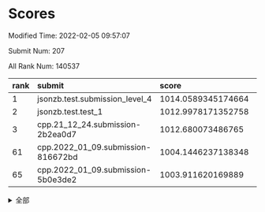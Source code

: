 # Scores

Modified Time: 2022-02-05 09:57:07

Submit Num: 207

All Rank Num: 140537

| rank |               submit               |       score        |       sigma        | pk_num |
| :--- | :--------------------------------- | :----------------- | :----------------- | :----- |
| 1    | jsonzb.test.submission_level_4     | 1014.0589345174664 | 0.8173443345841074 | 2714   |
| 2    | jsonzb.test.test_1                 | 1012.9978171352758 | 0.8126192760542839 | 2719   |
| 3    | cpp.21_12_24.submission-2b2ea0d7   | 1012.680073486765  | 0.7668384069754445 | 2711   |
| 61   | cpp.2022_01_09.submission-816672bd | 1004.1446237138348 | 0.7253321443690826 | 2714   |
| 65   | cpp.2022_01_09.submission-5b0e3de2 | 1003.911620169889  | 0.7101082854491748 | 2714   |


<details>
<summary>全部</summary>

| rank |                 submit                 |       score        |       sigma        | pk_num |
| :--- | :------------------------------------- | :----------------- | :----------------- | :----- |
| 1    | jsonzb.test.submission_level_4         | 1014.0589345174664 | 0.8173443345841074 | 2714   |
| 2    | jsonzb.test.test_1                     | 1012.9978171352758 | 0.8126192760542839 | 2719   |
| 3    | cpp.21_12_24.submission-2b2ea0d7       | 1012.680073486765  | 0.7668384069754445 | 2711   |
| 4    | gobigger.level_3.submission_level_3_0  | 1012.0740948679627 | 0.7898772090297056 | 2717   |
| 5    | gobigger.level_3.submission_level_3_21 | 1011.6491900502555 | 0.7882382417982323 | 2718   |
| 6    | gobigger.level_3.submission_level_3_2  | 1011.4842725462341 | 0.7799018749339588 | 2715   |
| 7    | gobigger.level_3.submission_level_3_1  | 1011.407262437069  | 0.7770791322214876 | 2716   |
| 8    | gobigger.level_3.submission_level_3_24 | 1011.30651794486   | 0.8014755869975183 | 2715   |
| 9    | gobigger.level_3.submission_level_3_6  | 1011.180689728732  | 0.7530362534478942 | 2712   |
| 10   | gobigger.level_3.submission_level_3_10 | 1011.1524688606481 | 0.7579271752294754 | 2715   |
| 11   | gobigger.level_3.submission_level_3_4  | 1010.9553904221414 | 0.7717666505436138 | 2716   |
| 12   | gobigger.level_3.submission_level_3_13 | 1010.7885935013985 | 0.7644555556752634 | 2718   |
| 13   | gobigger.level_3.submission_level_3_41 | 1010.7674720125337 | 0.7577164069301207 | 2718   |
| 14   | gobigger.level_3.submission_level_3_8  | 1010.7224172426453 | 0.7803324856768388 | 2718   |
| 15   | gobigger.level_3.submission_level_3_39 | 1010.66426731173   | 0.7700451658172183 | 2716   |
| 16   | gobigger.level_3.submission_level_3_26 | 1010.5865737519493 | 0.7536973455878162 | 2714   |
| 17   | gobigger.level_3.submission_level_3_35 | 1010.5303059069356 | 0.7700859020062255 | 2719   |
| 18   | gobigger.level_3.submission_level_3_11 | 1010.4870884261943 | 0.7308084083458924 | 2718   |
| 19   | gobigger.level_3.submission_level_3_40 | 1010.4517450225668 | 0.7602576504092496 | 2717   |
| 20   | gobigger.level_3.submission_level_3_46 | 1010.380246074966  | 0.7603282625383752 | 2716   |
| 21   | gobigger.level_3.submission_level_3_5  | 1010.354852477096  | 0.7514252162911821 | 2715   |
| 22   | gobigger.level_3.submission_level_3_14 | 1010.2243309321459 | 0.7577083861926914 | 2715   |
| 23   | gobigger.level_3.submission_level_3_48 | 1010.1873565731241 | 0.7503501294749277 | 2717   |
| 24   | gobigger.level_3.submission_level_3_16 | 1010.1464424779901 | 0.7737806703923545 | 2715   |
| 25   | gobigger.level_3.submission_level_3_47 | 1010.1270262422786 | 0.7690759816915314 | 2711   |
| 26   | gobigger.level_3.submission_level_3_34 | 1010.0418912293055 | 0.7632880385951933 | 2713   |
| 27   | gobigger.level_3.submission_level_3_20 | 1009.9757140313708 | 0.7667716176037513 | 2717   |
| 28   | gobigger.level_3.submission_level_3_12 | 1009.8937094928358 | 0.7630344747967304 | 2718   |
| 29   | gobigger.level_3.submission_level_3_18 | 1009.798711883511  | 0.7454767083046477 | 2713   |
| 30   | gobigger.level_3.submission_level_3_9  | 1009.7761416484859 | 0.7450969496838976 | 2715   |
| 31   | gobigger.level_3.submission_level_3_43 | 1009.7391515802336 | 0.7570348136260655 | 2720   |
| 32   | gobigger.level_3.submission_level_3_38 | 1009.6713310479115 | 0.7596095148418879 | 2720   |
| 33   | gobigger.level_3.submission_level_3_44 | 1009.65021268315   | 0.7677640306524041 | 2713   |
| 34   | gobigger.level_3.submission_level_3_31 | 1009.5958317271525 | 0.7568223873468585 | 2714   |
| 35   | gobigger.level_3.submission_level_3_42 | 1009.5713968738106 | 0.7544852336727532 | 2715   |
| 36   | gobigger.level_3.submission_level_3_25 | 1009.546558547899  | 0.7449689924649396 | 2720   |
| 37   | gobigger.level_3.submission_level_3_45 | 1009.4787494813082 | 0.7746194242599289 | 2722   |
| 38   | gobigger.level_3.submission_level_3_27 | 1009.4453207786535 | 0.7512344822904572 | 2717   |
| 39   | gobigger.level_3.submission_level_3_36 | 1009.4189068620464 | 0.7557546419361947 | 2715   |
| 40   | gobigger.level_3.submission_level_3_3  | 1009.3828372000801 | 0.7317644917914626 | 2713   |
| 41   | gobigger.level_3.submission_level_3_22 | 1009.3549008687717 | 0.7809057900537636 | 2715   |
| 42   | gobigger.level_3.submission_level_3_17 | 1009.2496925525303 | 0.7616671722159016 | 2714   |
| 43   | gobigger.level_3.submission_level_3_7  | 1009.2349332317564 | 0.7497221053557339 | 2713   |
| 44   | gobigger.level_3.submission_level_3_32 | 1009.2010163635272 | 0.767536508473437  | 2715   |
| 45   | gobigger.level_3.submission_level_3_23 | 1009.1245784370179 | 0.7613237680017005 | 2713   |
| 46   | gobigger.level_3.submission_level_3_15 | 1008.9407137931723 | 0.7380985227444935 | 2720   |
| 47   | gobigger.level_3.submission_level_3_29 | 1008.9036639477501 | 0.7498846405546338 | 2716   |
| 48   | gobigger.level_3.submission_level_3_33 | 1008.8206370953194 | 0.7552610757955202 | 2716   |
| 49   | gobigger.level_3.submission_level_3_49 | 1008.7798809840508 | 0.7463062676629867 | 2718   |
| 50   | gobigger.level_3.submission_level_3_37 | 1008.4683051702651 | 0.7433097832105485 | 2715   |
| 51   | gobigger.level_3.submission_level_3_30 | 1008.4418217079465 | 0.7523153064931244 | 2719   |
| 52   | gobigger.level_3.submission_level_3_28 | 1008.2796335692497 | 0.7337523851902262 | 2713   |
| 53   | gobigger.level_3.submission_level_3_19 | 1008.1834240777094 | 0.7154610146359904 | 2716   |
| 54   | gobigger.level_1.submission_level_1_34 | 1005.4638207642223 | 0.7180311423400179 | 2717   |
| 55   | gobigger.level_1.submission_level_1_15 | 1005.1103974685522 | 0.7183787672055202 | 2711   |
| 56   | gobigger.level_1.submission_level_1_16 | 1004.9252280778542 | 0.7195161656174932 | 2712   |
| 57   | gobigger.level_1.submission_level_1_43 | 1004.7632688036703 | 0.7236028863915507 | 2715   |
| 58   | gobigger.level_1.submission_level_1_28 | 1004.310560100159  | 0.723901579679668  | 2717   |
| 59   | gobigger.level_1.submission_level_1_1  | 1004.2474245113419 | 0.7261304810703089 | 2716   |
| 60   | gobigger.level_1.submission_level_1_25 | 1004.1618640551497 | 0.7155080916214542 | 2718   |
| 61   | cpp.2022_01_09.submission-816672bd     | 1004.1446237138348 | 0.7253321443690826 | 2714   |
| 62   | gobigger.level_1.submission_level_1_20 | 1004.0620621985627 | 0.716781628392755  | 2716   |
| 63   | gobigger.level_1.submission_level_1_45 | 1004.0573616677207 | 0.7201362509982204 | 2716   |
| 64   | gobigger.level_1.submission_level_1_12 | 1004.0189761577061 | 0.7242854034682579 | 2721   |
| 65   | cpp.2022_01_09.submission-5b0e3de2     | 1003.911620169889  | 0.7101082854491748 | 2714   |
| 66   | gobigger.level_1.submission_level_1_5  | 1003.8298296618964 | 0.729648633193697  | 2711   |
| 67   | gobigger.level_1.submission_level_1_26 | 1003.7030063941512 | 0.7115751811759006 | 2719   |
| 68   | gobigger.level_1.submission_level_1_21 | 1003.6740922087836 | 0.710959976292067  | 2717   |
| 69   | gobigger.level_1.submission_level_1_47 | 1003.6492687947997 | 0.717659197417967  | 2714   |
| 70   | gobigger.level_1.submission_level_1_10 | 1003.5894826824325 | 0.7178149539410779 | 2719   |
| 71   | gobigger.level_1.submission_level_1_32 | 1003.455478132157  | 0.7132415250671447 | 2715   |
| 72   | gobigger.level_1.submission_level_1_17 | 1003.4499830066784 | 0.7056459469724742 | 2711   |
| 73   | gobigger.level_1.submission_level_1_27 | 1003.4437527090134 | 0.7166706162206029 | 2717   |
| 74   | gobigger.level_1.submission_level_1_13 | 1003.4092936101775 | 0.7294725629682824 | 2714   |
| 75   | gobigger.level_1.submission_level_1_11 | 1003.3597719522344 | 0.7225448980190475 | 2719   |
| 76   | gobigger.level_1.submission_level_1_41 | 1003.3556720367062 | 0.715544766677865  | 2714   |
| 77   | gobigger.level_1.submission_level_1_44 | 1003.273718127927  | 0.7203823035112087 | 2716   |
| 78   | gobigger.level_1.submission_level_1_2  | 1003.2419831645839 | 0.7030552263953351 | 2715   |
| 79   | gobigger.level_1.submission_level_1_36 | 1003.2103272974573 | 0.7196680644574085 | 2718   |
| 80   | gobigger.level_1.submission_level_1_9  | 1003.1955213305788 | 0.7062674450973876 | 2713   |
| 81   | gobigger.level_1.submission_level_1_39 | 1003.16735702159   | 0.7214646554194885 | 2714   |
| 82   | gobigger.level_1.submission_level_1_4  | 1003.047274758291  | 0.7091300627871842 | 2717   |
| 83   | gobigger.level_1.submission_level_1_35 | 1003.0300766840263 | 0.7207578240453265 | 2715   |
| 84   | gobigger.level_1.submission_level_1_49 | 1003.0247233226836 | 0.7109794307234455 | 2721   |
| 85   | gobigger.level_1.submission_level_1_42 | 1003.0242491138346 | 0.7116049418385997 | 2712   |
| 86   | gobigger.level_1.submission_level_1_37 | 1002.9364833810943 | 0.7144385136263843 | 2716   |
| 87   | gobigger.level_1.submission_level_1_23 | 1002.8862003595689 | 0.7088476664885411 | 2717   |
| 88   | gobigger.level_1.submission_level_1_31 | 1002.8032866191244 | 0.7043008082906163 | 2716   |
| 89   | gobigger.level_1.submission_level_1_8  | 1002.7755157546071 | 0.7140728464824289 | 2711   |
| 90   | gobigger.level_1.submission_level_1_18 | 1002.7666597147984 | 0.7113468765473396 | 2717   |
| 91   | gobigger.level_1.submission_level_1_24 | 1002.717224345487  | 0.7214152348899455 | 2717   |
| 92   | gobigger.level_1.submission_level_1_29 | 1002.6642652754742 | 0.7092405820236052 | 2718   |
| 93   | gobigger.level_1.submission_level_1_46 | 1002.6341462400422 | 0.713878606606856  | 2711   |
| 94   | gobigger.level_1.submission_level_1_33 | 1002.6222816520952 | 0.7163824706396832 | 2718   |
| 95   | gobigger.level_1.submission_level_1_7  | 1002.5718427543288 | 0.7094807323441539 | 2719   |
| 96   | gobigger.level_1.submission_level_1_6  | 1002.4948970080088 | 0.7119549607298814 | 2712   |
| 97   | gobigger.level_1.submission_level_1_30 | 1002.4645536012814 | 0.7146815473110285 | 2707   |
| 98   | gobigger.level_1.submission_level_1_3  | 1002.3686823301194 | 0.7240742885474558 | 2719   |
| 99   | gobigger.level_1.submission_level_1_40 | 1002.3080714089299 | 0.7122557206991788 | 2713   |
| 100  | gobigger.level_1.submission_level_1_48 | 1002.1451548971353 | 0.7034858868669176 | 2709   |
| 101  | gobigger.level_1.submission_level_1_22 | 1002.1424313031038 | 0.7144883876165735 | 2717   |
| 102  | gobigger.level_1.submission_level_1_19 | 1002.0899274704683 | 0.7074095641413856 | 2715   |
| 103  | gobigger.level_1.submission_level_1_0  | 1002.0851606560851 | 0.7126126696761351 | 2717   |
| 104  | gobigger.level_1.submission_level_1_38 | 1002.0329134817188 | 0.7266815296700283 | 2721   |
| 105  | gobigger.level_1.submission_level_1_14 | 1001.5301246741141 | 0.7203817613998645 | 2717   |
| 106  | gobigger.random.submission_random_23   | 997.9210892378579  | 0.7079767807102159 | 2717   |
| 107  | gobigger.random.submission_random_9    | 997.3818761709645  | 0.7034450017169853 | 2715   |
| 108  | gobigger.random.submission_random_21   | 997.1220919397294  | 0.7054667261983176 | 2716   |
| 109  | gobigger.random.submission_random_5    | 996.8770958650972  | 0.7024812947108938 | 2716   |
| 110  | gobigger.random.submission_random_19   | 996.7517710934649  | 0.7084695500071131 | 2713   |
| 111  | gobigger.random.submission_random_31   | 996.7089272563957  | 0.7021644506018625 | 2715   |
| 112  | gobigger.random.submission_random_37   | 996.5976068578796  | 0.7129101066852113 | 2714   |
| 113  | gobigger.random.submission_random_16   | 996.5331882621634  | 0.7152825991975778 | 2711   |
| 114  | gobigger.random.submission_random_47   | 996.5174948973557  | 0.7183473313504417 | 2713   |
| 115  | gobigger.random.submission_random_6    | 996.5140615104383  | 0.7062824903261996 | 2714   |
| 116  | gobigger.random.submission_random_12   | 996.4602889322096  | 0.6987629555048055 | 2709   |
| 117  | gobigger.random.submission_random_38   | 996.4226737081902  | 0.7134145749985706 | 2720   |
| 118  | gobigger.random.submission_random_43   | 996.3946901129901  | 0.7106016403134418 | 2717   |
| 119  | gobigger.random.submission_random_30   | 996.2428375856945  | 0.7184307641729526 | 2714   |
| 120  | gobigger.random.submission_random_18   | 996.1829229904711  | 0.7109070416436984 | 2719   |
| 121  | gobigger.random.submission_random_15   | 996.1644994925748  | 0.7078898140657962 | 2718   |
| 122  | gobigger.random.submission_random_27   | 996.1313764901811  | 0.7175985963334007 | 2715   |
| 123  | gobigger.random.submission_random_11   | 996.1060771075269  | 0.7289148314379207 | 2716   |
| 124  | gobigger.random.submission_random_24   | 996.1002528490045  | 0.7064696953831104 | 2714   |
| 125  | gobigger.random.submission_random_49   | 996.0938932180112  | 0.7182799123756272 | 2716   |
| 126  | gobigger.random.submission_random_20   | 996.085596154018   | 0.7262707091981385 | 2711   |
| 127  | gobigger.random.submission_random_48   | 996.0708914792128  | 0.7107162865426752 | 2719   |
| 128  | gobigger.random.submission_random_22   | 996.0086498512385  | 0.7100163052158479 | 2718   |
| 129  | gobigger.random.submission_random_10   | 995.9918520448547  | 0.7200416588934366 | 2713   |
| 130  | gobigger.random.submission_random_3    | 995.9433546028581  | 0.7120887626026291 | 2717   |
| 131  | gobigger.random.submission_random_17   | 995.9364353568013  | 0.715485060000988  | 2718   |
| 132  | gobigger.random.submission_random_33   | 995.9280543065908  | 0.7021927583144584 | 2715   |
| 133  | gobigger.random.submission_random_32   | 995.9243959552074  | 0.7036846800233744 | 2713   |
| 134  | gobigger.random.submission_random_40   | 995.8901371718285  | 0.7353933418829242 | 2717   |
| 135  | gobigger.random.submission_random_36   | 995.8780052778571  | 0.7204781464735356 | 2713   |
| 136  | gobigger.random.submission_random_28   | 995.8149003525167  | 0.7116494668926131 | 2719   |
| 137  | gobigger.random.submission_random_4    | 995.7712821013039  | 0.7180623326689268 | 2719   |
| 138  | gobigger.random.submission_random_1    | 995.7693147709144  | 0.7273124940889288 | 2716   |
| 139  | gobigger.random.submission_random_14   | 995.7682739298904  | 0.7067970146376703 | 2717   |
| 140  | gobigger.random.submission_random_46   | 995.7497624392546  | 0.7153926048864421 | 2713   |
| 141  | gobigger.random.submission_random_29   | 995.6994492529365  | 0.7043183373732205 | 2716   |
| 142  | gobigger.random.submission_random_7    | 995.6925859494876  | 0.7120941505234308 | 2715   |
| 143  | gobigger.random.submission_random_25   | 995.6690709123696  | 0.7099156552350077 | 2720   |
| 144  | gobigger.random.submission_random_42   | 995.6526458443791  | 0.7093022316713755 | 2717   |
| 145  | gobigger.random.submission_random_45   | 995.5398829569004  | 0.7007190709538048 | 2717   |
| 146  | gobigger.random.submission_random_41   | 995.5200601639693  | 0.7203614991871197 | 2713   |
| 147  | gobigger.random.submission_random_44   | 995.4631297994574  | 0.7180651028671868 | 2717   |
| 148  | gobigger.random.submission_random_2    | 995.401172580565   | 0.7209066768221569 | 2712   |
| 149  | gobigger.random.submission_random_13   | 995.3125859103915  | 0.6947061161674365 | 2718   |
| 150  | gobigger.random.submission_random_26   | 995.2839503845212  | 0.717435298650111  | 2718   |
| 151  | gobigger.random.submission_random_39   | 995.0964974491794  | 0.708216468947968  | 2716   |
| 152  | gobigger.random.submission_random_35   | 994.7286825343691  | 0.7138250611872858 | 2713   |
| 153  | gobigger.random.submission_random_0    | 994.5041479450599  | 0.732254002356205  | 2718   |
| 154  | gobigger.random.submission_random_8    | 994.3039667806275  | 0.7218005108667813 | 2717   |
| 155  | gobigger.random.submission_random_34   | 994.3026051697112  | 0.728435987647931  | 2716   |
| 156  | gobigger.level_2.submission_level_2_22 | 993.4987475985973  | 0.7246440591315065 | 2718   |
| 157  | gobigger.level_2.submission_level_2_20 | 993.4401383035937  | 0.7325532071416628 | 2719   |
| 158  | gobigger.level_2.submission_level_2_12 | 993.3846646422519  | 0.7265756281850588 | 2718   |
| 159  | gobigger.level_2.submission_level_2_34 | 993.3670344074782  | 0.7195275539417887 | 2720   |
| 160  | gobigger.level_2.submission_level_2_14 | 993.306955934936   | 0.7325796974208132 | 2715   |
| 161  | gobigger.level_2.submission_level_2_30 | 993.1476057209695  | 0.7270879229964146 | 2712   |
| 162  | gobigger.level_2.submission_level_2_23 | 993.1359070781914  | 0.7345200919566968 | 2720   |
| 163  | gobigger.level_2.submission_level_2_37 | 993.0377164433067  | 0.73137667604226   | 2715   |
| 164  | gobigger.level_2.submission_level_2_47 | 992.9547966943991  | 0.7474161962797742 | 2716   |
| 165  | gobigger.level_2.submission_level_2_27 | 992.9240494103432  | 0.7305740362969196 | 2717   |
| 166  | gobigger.level_2.submission_level_2_38 | 992.9144566126351  | 0.7612868845038988 | 2714   |
| 167  | gobigger.level_2.submission_level_2_43 | 992.8568107498216  | 0.7364251416018446 | 2714   |
| 168  | gobigger.level_2.submission_level_2_46 | 992.631030441096   | 0.7251410794036042 | 2717   |
| 169  | gobigger.level_2.submission_level_2_40 | 992.5747186147627  | 0.7276443314908151 | 2713   |
| 170  | gobigger.level_2.submission_level_2_33 | 992.52904719101    | 0.7489057235528116 | 2717   |
| 171  | gobigger.level_2.submission_level_2_8  | 992.5197625008104  | 0.7331864456172626 | 2718   |
| 172  | gobigger.level_2.submission_level_2_49 | 992.42821500865    | 0.7422125135658882 | 2715   |
| 173  | gobigger.level_2.submission_level_2_36 | 992.3963368440217  | 0.7473022306289656 | 2716   |
| 174  | gobigger.level_2.submission_level_2_26 | 992.3661702119791  | 0.7519915768943617 | 2720   |
| 175  | gobigger.level_2.submission_level_2_3  | 992.352149504294   | 0.7374278971833129 | 2720   |
| 176  | gobigger.level_2.submission_level_2_48 | 992.2792049720579  | 0.7568141288813922 | 2713   |
| 177  | gobigger.level_2.submission_level_2_19 | 992.2532855196348  | 0.7395632558990746 | 2717   |
| 178  | gobigger.level_2.submission_level_2_39 | 992.16688294836    | 0.736049127067253  | 2716   |
| 179  | gobigger.level_2.submission_level_2_18 | 992.138832881449   | 0.7485588371110434 | 2715   |
| 180  | gobigger.level_2.submission_level_2_44 | 992.1240128825501  | 0.7504359034186292 | 2713   |
| 181  | gobigger.level_2.submission_level_2_1  | 992.0132643605468  | 0.7427379853791871 | 2715   |
| 182  | gobigger.level_2.submission_level_2_7  | 992.0109285111108  | 0.7434859603712326 | 2712   |
| 183  | gobigger.level_2.submission_level_2_45 | 991.9375290875672  | 0.7592747893584172 | 2716   |
| 184  | gobigger.level_2.submission_level_2_25 | 991.9220393066742  | 0.7335794976849336 | 2718   |
| 185  | gobigger.level_2.submission_level_2_9  | 991.9136299538793  | 0.7514391921752858 | 2714   |
| 186  | gobigger.level_2.submission_level_2_35 | 991.9077225132255  | 0.733017945557973  | 2713   |
| 187  | gobigger.level_2.submission_level_2_21 | 991.8805594090971  | 0.7416851169387968 | 2718   |
| 188  | gobigger.level_2.submission_level_2_15 | 991.8647131243285  | 0.7407850341690426 | 2714   |
| 189  | gobigger.level_2.submission_level_2_42 | 991.7177577839275  | 0.7607494102282474 | 2716   |
| 190  | gobigger.level_2.submission_level_2_2  | 991.6963065036191  | 0.7419796417154493 | 2712   |
| 191  | gobigger.level_2.submission_level_2_0  | 991.6269330658645  | 0.7610354232194818 | 2711   |
| 192  | gobigger.level_2.submission_level_2_16 | 991.6060159303272  | 0.7594540975451117 | 2715   |
| 193  | gobigger.level_2.submission_level_2_4  | 991.5558529539766  | 0.7707254020499607 | 2718   |
| 194  | gobigger.level_2.submission_level_2_10 | 991.2681271320816  | 0.750962857430898  | 2717   |
| 195  | gobigger.level_2.submission_level_2_13 | 991.2404810024657  | 0.7429429193180276 | 2717   |
| 196  | gobigger.level_2.submission_level_2_11 | 991.1780114135283  | 0.7607899298852621 | 2717   |
| 197  | gobigger.level_2.submission_level_2_32 | 991.1245078425801  | 0.7697656006537003 | 2712   |
| 198  | gobigger.level_2.submission_level_2_31 | 991.0718281765385  | 0.7457508946401081 | 2721   |
| 199  | gobigger.level_2.submission_level_2_6  | 990.9595945271535  | 0.7461447525151306 | 2717   |
| 200  | gobigger.level_2.submission_level_2_41 | 990.7090625226288  | 0.7634589672487901 | 2715   |
| 201  | gobigger.level_2.submission_level_2_24 | 990.684267264403   | 0.7746197914386157 | 2719   |
| 202  | gobigger.level_2.submission_level_2_5  | 990.5607174764751  | 0.7623452306444634 | 2711   |
| 203  | gobigger.level_2.submission_level_2_29 | 990.3916076657149  | 0.7720819439807246 | 2717   |
| 204  | gobigger.level_2.submission_level_2_17 | 990.2873527845227  | 0.7532039070278655 | 2715   |
| 205  | gobigger.level_2.submission_level_2_28 | 989.7792734129905  | 0.7607562504437297 | 2717   |
| 206  | gobigger.none.submission_none_0        | 977.0543407611613  | 1.4191766116198274 | 2710   |
| 207  | gobigger.none.submission_none_1        | 975.5090827722042  | 1.5155925166371829 | 2715   |

</details>